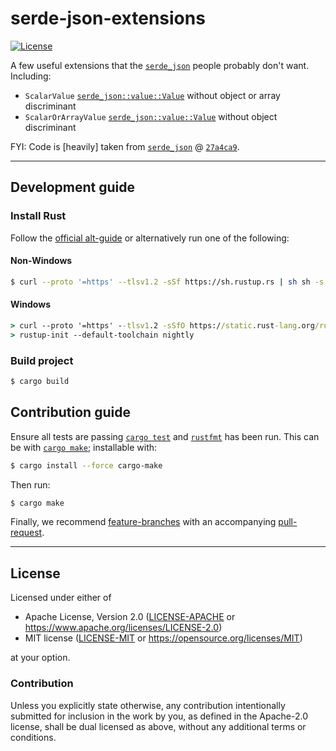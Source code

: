 serde-json-extensions
=====================
[![License](https://img.shields.io/badge/license-Apache--2.0%20OR%20MIT-blue.svg)](https://opensource.org/licenses/Apache-2.0)

A few useful extensions that the [`serde_json`](https://github.com/serde-rs/json) people probably don't want. Including:

  - `ScalarValue` [`serde_json::value::Value`](https://docs.rs/serde_json/latest/serde_json/value/enum.Value.html) without object or array discriminant
  - `ScalarOrArrayValue` [`serde_json::value::Value`](https://docs.rs/serde_json/latest/serde_json/value/enum.Value.html) without object discriminant

FYI: Code is [heavily] taken from [`serde_json`](https://github.com/serde-rs/json) @ [`27a4ca9`](https://github.com/serde-rs/json/tree/27a4ca9d7a62394fe8f0103f3d91de59f055a4c4).

---

## Development guide

### Install Rust

Follow the [official alt-guide](https://forge.rust-lang.org/infra/other-installation-methods.html#other-ways-to-install-rustup) or alternatively run one of the following:

#### Non-Windows
```sh
$ curl --proto '=https' --tlsv1.2 -sSf https://sh.rustup.rs | sh sh -s -- --default-toolchain nightly
```

#### Windows
```cmd
> curl --proto '=https' --tlsv1.2 -sSfO https://static.rust-lang.org/rustup/dist/i686-pc-windows-gnu/rustup-init.exe
> rustup-init --default-toolchain nightly
```

### Build project
```sh
$ cargo build
```

## Contribution guide
Ensure all tests are passing [`cargo test`](https://doc.rust-lang.org/cargo/commands/cargo-test.html) and [`rustfmt`](https://github.com/rust-lang/rustfmt) has been run. This can be with [`cargo make`](https://github.com/sagiegurari/cargo-make); installable with:

```sh
$ cargo install --force cargo-make
```

Then run:
```sh
$ cargo make
```

Finally, we recommend [feature-branches](https://martinfowler.com/bliki/FeatureBranch.html) with an accompanying [pull-request](https://docs.github.com/en/pull-requests/collaborating-with-pull-requests/proposing-changes-to-your-work-with-pull-requests/about-pull-requests).

---

## License

Licensed under either of

- Apache License, Version 2.0 ([LICENSE-APACHE](LICENSE-APACHE) or <https://www.apache.org/licenses/LICENSE-2.0>)
- MIT license ([LICENSE-MIT](LICENSE-MIT) or <https://opensource.org/licenses/MIT>)

at your option.

### Contribution

Unless you explicitly state otherwise, any contribution intentionally submitted
for inclusion in the work by you, as defined in the Apache-2.0 license, shall be
dual licensed as above, without any additional terms or conditions.
